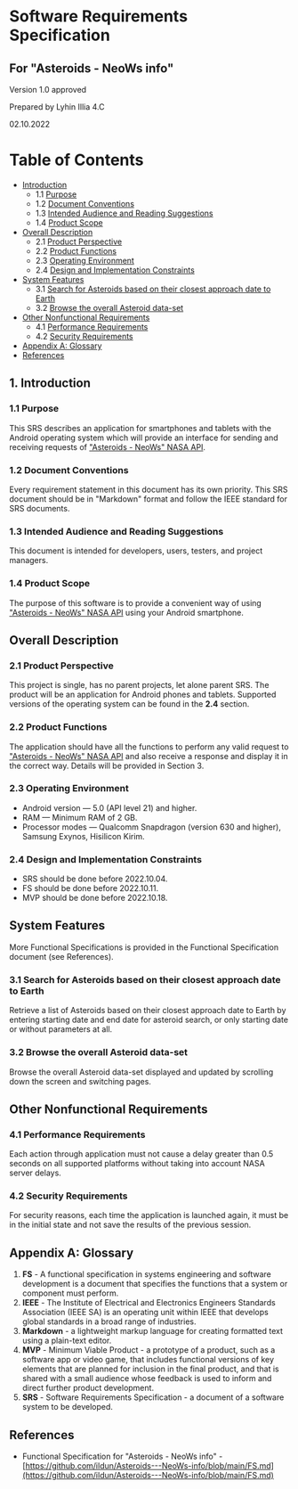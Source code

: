 # Software Requirements Specification
## For "Asteroids - NeoWs info"
Version 1.0 approved

Prepared by Lyhin Illia 4.C


02.10.2022

Table of Contents
=================
  * [Introduction](introduction)
    * 1.1 [Purpose](purpose)
    * 1.2 [Document Conventions](document-conventions)
    * 1.3 [Intended Audience and Reading Suggestions](intended-audience-and-reading-suggestions)
    * 1.4 [Product Scope](product-scope)
  * [Overall Description](overall-description)
    * 2.1 [Product Perspective](product-perspective)
    * 2.2 [Product Functions](product-functions)
    * 2.3 [Operating Environment](operating-environment)
    * 2.4 [Design and Implementation Constraints](design-and-implementation-constraints)
  * [System Features](system-features)
    * 3.1 [Search for Asteroids based on their closest approach date to Earth](Search-for-Asteroids-based-on-their-closest-approach-date-to-Earth)
    * 3.2 [Browse the overall Asteroid data-set](Browse-the-overall-Asteroid-data-set)
  * [Other Nonfunctional Requirements](other-nonfunctional-requirements)
    * 4.1 [Performance Requirements](performance-requirements)
    * 4.2 [Security Requirements](security-requirements)
* [Appendix A: Glossary](appendix-a-glossary)
* [References](references)



## 1. Introduction 
### 1.1 Purpose 

This SRS describes an application for smartphones and tablets with the Android operating system which will provide an interface for sending and receiving requests of ["Asteroids - NeoWs" NASA API](https://api.nasa.gov/). 

### 1.2 Document Conventions
Every requirement statement in this document has its own priority. This SRS document should be in "Markdown" format and follow the IEEE standard for SRS documents.

### 1.3 Intended Audience and Reading Suggestions
This document is intended for developers, users, testers, and project managers.

### 1.4 Product Scope
The purpose of this software is to provide a convenient way of using ["Asteroids - NeoWs" NASA API](https://api.nasa.gov/) using your Android smartphone. 

## Overall Description
### 2.1 Product Perspective
This project is single, has no parent projects, let alone parent SRS. The product will be an application for Android phones and tablets. Supported versions of the operating system can be found in the **2.4** section.

### 2.2 Product Functions
The application should have all the functions to perform any valid request to ["Asteroids - NeoWs" NASA API](https://api.nasa.gov/) and also receive a response and display it in the correct way. Details will be provided in Section 3.

### 2.3 Operating Environment

* Android version — 5.0 (API level 21) and higher.
* RAM — Minimum RAM of 2 GB.
* Processor modes — Qualcomm Snapdragon (version 630 and higher), Samsung Exynos, Hisilicon Kirim.

### 2.4 Design and Implementation Constraints
* SRS should be done before 2022.10.04.
* FS should be done before 2022.10.11.
* MVP should be done before 2022.10.18.


## System Features

More Functional Specifications is provided in the Functional Specification document (see References).
### 3.1 Search for Asteroids based on their closest approach date to Earth
Retrieve a list of Asteroids based on their closest approach date to Earth by entering starting date and end date for asteroid search, or only starting date or without parameters at all.


### 3.2 Browse the overall Asteroid data-set
Browse the overall Asteroid data-set displayed and updated by scrolling down the screen and switching pages.

## Other Nonfunctional Requirements
### 4.1 Performance Requirements
Each action through application must not cause a delay greater than 0.5 seconds on all supported platforms without taking into account NASA server delays.

### 4.2 Security Requirements
For security reasons, each time the application is launched again, it must be in the initial state and not save the results of the previous session.

## Appendix A: Glossary
1. **FS** - A functional specification in systems engineering and software development is a document that specifies the functions that a system or component must perform.
2. **IEEE** - The Institute of Electrical and Electronics Engineers Standards Association (IEEE SA) is an operating unit within IEEE that develops global standards in a broad range of industries.
3. **Markdown** - a lightweight markup language for creating formatted text using a plain-text editor. 
4. **MVP** - Minimum Viable Product - a prototype of a product, such as a software app or video game, that includes functional versions of key elements that are planned for inclusion in the final product, and that is shared with a small audience whose feedback is used to inform and direct further product development.
5. **SRS** - Software Requirements Specification - a document of a software system to be developed.

## References
* Functional Specification for "Asteroids - NeoWs info" -[https://github.com/ildun/Asteroids---NeoWs-info/blob/main/FS.md](https://github.com/ildun/Asteroids---NeoWs-info/blob/main/FS.md)

